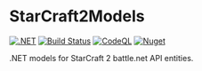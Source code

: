# StarCraft2Models

[![.NET](https://github.com/BellumGens/StarCraft2Models/actions/workflows/dotnet.yml/badge.svg)](https://github.com/BellumGens/StarCraft2Models/actions/workflows/dotnet.yml)
[![Build Status](https://dev.azure.com/BellumGens/Bellum%20Gens/_apis/build/status/BellumGens.StarCraft2Models?branchName=master)](https://dev.azure.com/BellumGens/Bellum%20Gens/_build/latest?definitionId=6&branchName=master)
[![CodeQL](https://github.com/BellumGens/StarCraft2Models/actions/workflows/codeql-analysis.yml/badge.svg)](https://github.com/BellumGens/StarCraft2Models/actions/workflows/codeql-analysis.yml)
[![Nuget](https://img.shields.io/nuget/v/StarCraft2Models)](https://www.nuget.org/packages/StarCraft2Models/)

.NET models for StarCraft 2 battle.net API entities.
